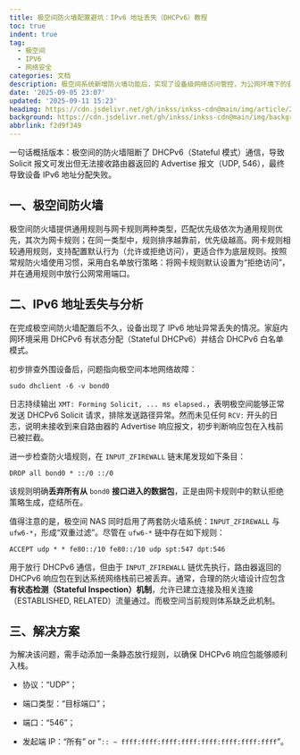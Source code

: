 ```yaml
---
title: 极空间防火墙配置避坑：IPv6 地址丢失（DHCPv6）教程
toc: true
indent: true
tag:
  - 极空间
  - IPV6
  - 网络安全
categories: 文档
description: 极空间系统新增防火墙功能后，实现了设备级网络访问管控，为公网环境下的安全配置提供了更精细化的选项。然而，由于底层规则设置过于粗糙，实际配置过程中出现设备 IPv6 地址异常丢失的问题。
date: '2025-09-05 23:07'
updated: '2025-09-11 15:23'
headimg: https://cdn.jsdelivr.net/gh/inkss/inkss-cdn@main/img/article/25-09@极空间防火墙与IPV6地址获取/Hexo博客封面.png
background: https://cdn.jsdelivr.net/gh/inkss/inkss-cdn@main/img/background/wallhaven-pokg6p.avif
abbrlink: f2d9f349
---
```


一句话概括版本：极空间的防火墙阻断了 DHCPv6（Stateful 模式）通信，导致 Solicit 报文可发出但无法接收路由器返回的 Advertise 报文（UDP, 546），最终导致设备 IPv6 地址分配失败。

## 一、极空间防火墙

极空间防火墙提供通用规则与网卡规则两种类型，匹配优先级依次为通用规则优先，其次为网卡规则；在同一类型中，规则排序越靠前，优先级越高。网卡规则相较通用规则，支持配置默认行为（允许或拒绝访问），更适合作为底层规则。按照常规防火墙使用习惯，采用白名单放行策略：将网卡规则默认设置为“拒绝访问”，并在通用规则中放行公网常用端口。

## 二、IPv6 地址丢失与分析

在完成极空间防火墙配置后不久，设备出现了 IPv6 地址异常丢失的情况。家庭内网环境采用 DHCPv6 有状态分配（Stateful DHCPv6）并结合 DHCPv6 白名单模式。

初步排查外围设备后，问题指向极空间本地网络故障：

```shell 查询 DHCPv6 详细模式和配置过程
sudo dhclient -6 -v bond0
```

日志持续输出 `XMT: Forming Solicit, ... ms elapsed.`，表明极空间能够正常发送 DHCPv6 Solicit 请求，排除发送路径异常。然而未见任何 `RCV:` 开头的日志，说明未接收到来自路由器的 Advertise 响应报文，初步判断响应包在入栈前已被拦截。

进一步检查防火墙规则，在 `INPUT_ZFIREWALL` 链末尾发现如下条目：

```shell
DROP all bond0 * ::/0 ::/0
```

该规则明确**丢弃所有从** `bond0` **接口进入的数据包**，正是由网卡规则中的默认拒绝策略生成，症结所在。

值得注意的是，极空间 NAS 同时启用了两套防火墙系统：`INPUT_ZFIREWALL` 与 `ufw6-*`，形成“双重过滤”。尽管在 `ufw6-*` 链中存在如下规则：

```shell
ACCEPT udp * * fe80::/10 fe80::/10 udp spt:547 dpt:546
```

用于放行 DHCPv6 通信，但由于 `INPUT_ZFIREWALL` 链优先执行，路由器返回的 DHCPv6 响应包在到达系统网络栈前已被丢弃。通常，合理的防火墙设计应包含**有状态检测（Stateful Inspection）机制**，允许已建立连接及相关连接（ESTABLISHED, RELATED）流量通过。而极空间当前规则体系缺乏此机制。

## 三、解决方案

为解决该问题，需手动添加一条静态放行规则，以确保 DHCPv6 响应包能够顺利入栈。

- 协议：“UDP”；

- 端口类型：“目标端口”；

- 端口：“546”；
- 发起端 IP：“所有” or ”`:: ~ ffff:ffff:ffff:ffff:ffff:ffff:ffff:ffff`”。
